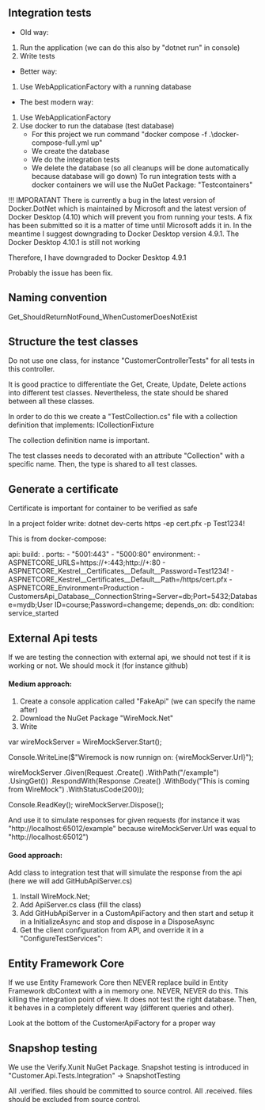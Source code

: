 ﻿## Integration tests

- Old way:
1. Run the application (we can do this also by "dotnet run" in console)
2. Write tests

- Better way:
1. Use WebApplicationFactory with a running database

- The best modern way:
1. Use WebApplicationFactory
2. Use docker to run the database (test database)
    - For this project we run command "docker compose -f .\docker-compose-full.yml up"
    - We create the database
    - We do the integration tests
    - We delete the database (so all cleanups will be done automatically because database will go down)
To run integration tests with a docker containers we will use the NuGet Package:
"Testcontainers"

!!! IMPORATANT 
There is currently a bug in the latest version of Docker.DotNet which is maintained by Microsoft and the latest version of Docker Desktop (4.10) which will prevent you from running your tests.
A fix has been submitted so it is a matter of time until Microsoft adds it in.
In the meantime I suggest downgrading to Docker Desktop version  4.9.1. 
The Docker Desktop 4.10.1 is still not working

Therefore, I have downgraded to Docker Desktop 4.9.1

Probably the issue has been fix.

## Naming convention

Get_ShouldReturnNotFound_WhenCustomerDoesNotExist

## Structure the test classes

Do not use one class, for instance "CustomerControllerTests" for all tests in this controller.

It is good practice to differentiate the Get, Create, Update, Delete actions into different test classes.
Nevertheless, the state should be shared between all these classes.

In order to do this we create a "TestCollection.cs" file with a collection definition that implements:
ICollectionFixture<TypeWeWantToBeFixInACollection>

The collection definition name is important. 

The test classes needs to decorated with an attribute "Collection" with a specific name. 
Then, the type is shared to all test classes.

## Generate a certificate

Certificate is important for container to be verified as safe

In a project folder write:
dotnet dev-certs https -ep cert.pfx -p Test1234!

This is from docker-compose:

  api:
    build: .
    ports:
      - "5001:443"
      - "5000:80"
    environment:
      - ASPNETCORE_URLS=https://+:443;http://+:80
      - ASPNETCORE_Kestrel__Certificates__Default__Password=Test1234!
      - ASPNETCORE_Kestrel__Certificates__Default__Path=/https/cert.pfx
      - ASPNETCORE_Environment=Production
      - CustomersApi_Database__ConnectionString=Server=db;Port=5432;Database=mydb;User ID=course;Password=changeme;
    depends_on:
      db:
        condition: service_started

## External Api tests

If we are testing the connection with external api, we should not test if it is working or not.
We should mock it (for instance github)

#### Medium approach:
1. Create a console application called "FakeApi" (we can specify the name after)
2. Download the NuGet Package "WireMock.Net"
3. Write

var wireMockServer = WireMockServer.Start();

Console.WriteLine($"Wiremock is now runnign on: {wireMockServer.Url}");

wireMockServer
    .Given(Request
        .Create()
        .WithPath("/example")
        .UsingGet())
    .RespondWith(Response
        .Create()
        .WithBody("This is coming from WireMock")
        .WithStatusCode(200));

Console.ReadKey();
wireMockServer.Dispose();

And use it to simulate responses for given requests (for instance it was "http://localhost:65012/example" because 
wireMockServer.Url was equal to "http://localhost:65012")

#### Good approach:

Add class to integration test that will simulate the response from the api (here we will add GitHubApiServer.cs)
1. Install WireMock.Net;
2. Add <Name>ApiServer.cs class (fill the class)
3. Add GitHubApiServer in a CustomApiFactory and then start and setup it in a InitializeAsync and stop and dispose in a DisposeAsync
4. Get the client configuration from API, and override it in a "ConfigureTestServices":

## Entity Framework Core

If we use Entity Framework Core then NEVER replace build in Entity Framework dbContext with a in memory one.
NEVER, NEVER do this. This killing the integration point of view. It does not test the right database.
Then, it behaves in a completely different way (different queries and other).

Look at the bottom of the CustomerApiFactory for a proper way

## Snapshop testing

We use the Verify.Xunit NuGet Package. 
Snapshot testing is introduced in "Customer.Api.Tests.Integration" -> SnapshotTesting

All .verified. files should be committed to source control.
All .received. files should be excluded from source control.